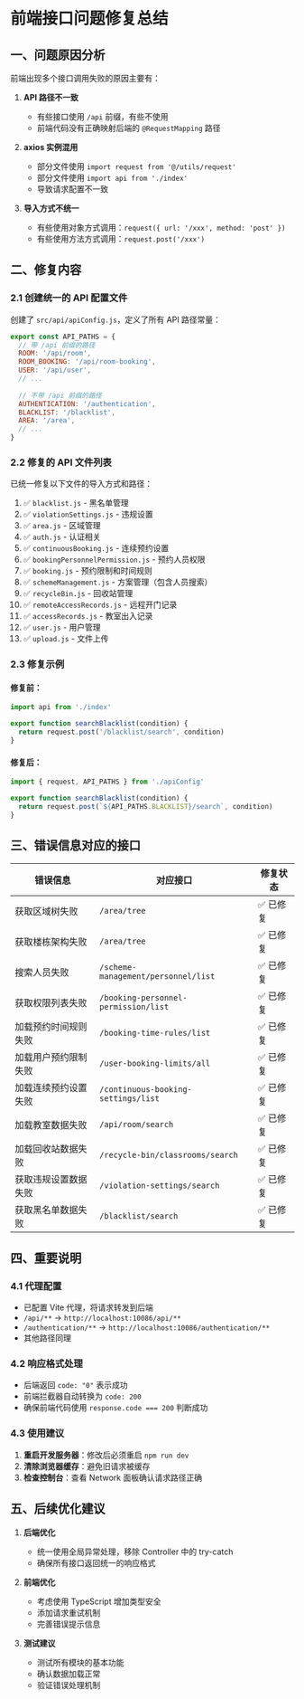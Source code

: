 # 前端接口问题修复总结

## 一、问题原因分析

前端出现多个接口调用失败的原因主要有：

1. **API 路径不一致**
   - 有些接口使用 `/api` 前缀，有些不使用
   - 前端代码没有正确映射后端的 `@RequestMapping` 路径

2. **axios 实例混用**
   - 部分文件使用 `import request from '@/utils/request'`
   - 部分文件使用 `import api from './index'`
   - 导致请求配置不一致

3. **导入方式不统一**
   - 有些使用对象方式调用：`request({ url: '/xxx', method: 'post' })`
   - 有些使用方法方式调用：`request.post('/xxx')`

## 二、修复内容

### 2.1 创建统一的 API 配置文件

创建了 `src/api/apiConfig.js`，定义了所有 API 路径常量：

```javascript
export const API_PATHS = {
  // 带 /api 前缀的路径
  ROOM: '/api/room',
  ROOM_BOOKING: '/api/room-booking',
  USER: '/api/user',
  // ... 
  
  // 不带 /api 前缀的路径
  AUTHENTICATION: '/authentication',
  BLACKLIST: '/blacklist',
  AREA: '/area',
  // ...
}
```

### 2.2 修复的 API 文件列表

已统一修复以下文件的导入方式和路径：

1. ✅ `blacklist.js` - 黑名单管理
2. ✅ `violationSettings.js` - 违规设置
3. ✅ `area.js` - 区域管理
4. ✅ `auth.js` - 认证相关
5. ✅ `continuousBooking.js` - 连续预约设置
6. ✅ `bookingPersonnelPermission.js` - 预约人员权限
7. ✅ `booking.js` - 预约限制和时间规则
8. ✅ `schemeManagement.js` - 方案管理（包含人员搜索）
9. ✅ `recycleBin.js` - 回收站管理
10. ✅ `remoteAccessRecords.js` - 远程开门记录
11. ✅ `accessRecords.js` - 教室出入记录
12. ✅ `user.js` - 用户管理
13. ✅ `upload.js` - 文件上传

### 2.3 修复示例

#### 修复前：
```javascript
import api from './index'

export function searchBlacklist(condition) {
  return request.post('/blacklist/search', condition)
}
```

#### 修复后：
```javascript
import { request, API_PATHS } from './apiConfig'

export function searchBlacklist(condition) {
  return request.post(`${API_PATHS.BLACKLIST}/search`, condition)
}
```

## 三、错误信息对应的接口

| 错误信息 | 对应接口 | 修复状态 |
|----------|----------|----------|
| 获取区域树失败 | `/area/tree` | ✅ 已修复 |
| 获取楼栋架构失败 | `/area/tree` | ✅ 已修复 |
| 搜索人员失败 | `/scheme-management/personnel/list` | ✅ 已修复 |
| 获取权限列表失败 | `/booking-personnel-permission/list` | ✅ 已修复 |
| 加载预约时间规则失败 | `/booking-time-rules/list` | ✅ 已修复 |
| 加载用户预约限制失败 | `/user-booking-limits/all` | ✅ 已修复 |
| 加载连续预约设置失败 | `/continuous-booking-settings/list` | ✅ 已修复 |
| 加载教室数据失败 | `/api/room/search` | ✅ 已修复 |
| 加载回收站数据失败 | `/recycle-bin/classrooms/search` | ✅ 已修复 |
| 获取违规设置数据失败 | `/violation-settings/search` | ✅ 已修复 |
| 获取黑名单数据失败 | `/blacklist/search` | ✅ 已修复 |

## 四、重要说明

### 4.1 代理配置
- 已配置 Vite 代理，将请求转发到后端
- `/api/**` → `http://localhost:10086/api/**`
- `/authentication/**` → `http://localhost:10086/authentication/**`
- 其他路径同理

### 4.2 响应格式处理
- 后端返回 `code: "0"` 表示成功
- 前端拦截器自动转换为 `code: 200`
- 确保前端代码使用 `response.code === 200` 判断成功

### 4.3 使用建议
1. **重启开发服务器**：修改后必须重启 `npm run dev`
2. **清除浏览器缓存**：避免旧请求被缓存
3. **检查控制台**：查看 Network 面板确认请求路径正确

## 五、后续优化建议

1. **后端优化**
   - 统一使用全局异常处理，移除 Controller 中的 try-catch
   - 确保所有接口返回统一的响应格式

2. **前端优化**
   - 考虑使用 TypeScript 增加类型安全
   - 添加请求重试机制
   - 完善错误提示信息

3. **测试建议**
   - 测试所有模块的基本功能
   - 确认数据加载正常
   - 验证错误处理机制